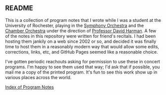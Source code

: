 ## README

This is a collection of program notes that I wrote while I was a student at the University of Rochester, playing in the [Symphony Orchestra](https://www.sas.rochester.edu/mur/ensembles/symphonyorchestra/index.html) and the [Chamber Orchestra](https://www.sas.rochester.edu/mur/ensembles/chamberorchestra/index.html) under the direction of [Professor David Harman](https://www.sas.rochester.edu/mur/people/harman_david/index.html). A few of the notes in this repository were written for friend's recitals. I had been hosting them jankily on a web since 2002 or so, and decided it was finally time to host them in a reasonably modern way that would allow some edits, corrections, links, etc, and GitHub Pages seemed like a reasonable choice. 

I've gotten periodic reachouts asking for permission to use these in concert programs. I'm happy to see them used that way; I'd ask that if possible, you mail me a copy of the printed program. It's fun to see this work show up in various places across the world.


[Index of Program Notes](https://jsundram.github.io/program-notes/)

